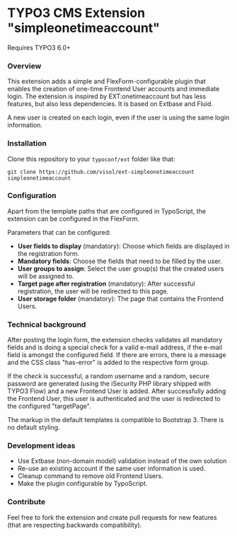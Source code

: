 TYPO3 CMS Extension "simpleonetimeaccount"
==========================================

Requires TYPO3 6.0+

### Overview

This extension adds a simple and FlexForm-configurable plugin that enables the creation of one-time Frontend User accounts and immediate login. The extension is inspired by EXT:onetimeaccount but has less features, but also less dependencies. It is based on Extbase and Fluid.

A new user is created on each login, even if the user is using the same login information.


### Installation

Clone this repository to your `typoconf/ext` folder like that:

    git clone https://github.com/visol/ext-simpleonetimeaccount simpleonetimeaccount

### Configuration

Apart from the template paths that are configured in TypoScript, the extension can be configured in the FlexForm.

Parameters that can be configured:
 
 * **User fields to display** (mandatory): Choose which fields are displayed in the registration form.
 * **Mandatory fields**: Choose the fields that need to be filled by the user.
 * **User groups to assign**: Select the user group(s) that the created users will be assigned to.
 * **Target page after registration** (mandatory): After successful registration, the user will be redirected to this page.
 * **User storage folder** (mandatory): The page that contains the Frontend Users.


### Technical background

After posting the login form, the extension checks validates all mandatory fields and is doing a special check for a valid e-mail address, if the e-mail field is amongst the configured field. If there are errors, there is a message and the CSS class "has-error" is added to the respective form group.

If the check is successful, a random username and a random, secure password are generated (using the iSecurity PHP library shipped with TYPO3 Flow) and a new Frontend User is added. After successfully adding the Frontend User, this user is authenticated and the user is redirected to the configured "targetPage".

The markup in the default templates is compatible to Bootstrap 3. There is no default styling.

### Development ideas

 * Use Extbase (non-domain model) validation instead of the own solution
 * Re-use an existing account if the same user information is used.
 * Cleanup command to remove old Frontend Users.
 * Make the plugin configurable by TypoScript.

### Contribute

Feel free to fork the extension and create pull requests for new features (that are respecting backwards compatibility).